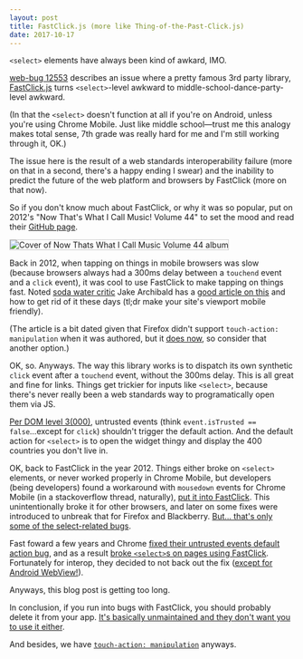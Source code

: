 ```yaml
---
layout: post
title: FastClick.js (more like Thing-of-the-Past-Click.js)
date: 2017-10-17
---
```


`<select>` elements have always been kind of awkard, IMO.

[web-bug 12553][bug] describes an issue where a pretty famous 3rd party library, [FastClick.js][fc] turns `<select>`-level awkward to middle-school-dance-party-level awkward.

(In that the `<select>` doesn't function at all if you're on Android, unless you're using Chrome Mobile. Just like middle school&mdash;trust me this analogy makes total sense, 7th grade was really hard for me and I'm still working through it, OK.)

The issue here is the result of a web standards interoperability failure (more on that in a second, there's a happy ending I swear) and the inability to predict the future of the web platform and browsers by FastClick (more on that now).

So if you don't know much about FastClick, or why it was so popular, put on 2012's "Now That's What I Call Music! Volume 44" to set the mood and read their [GitHub page][ghpage].

<img src="https://miketaylr.com/posts/assets/music.png" style="border: 1px solid #ccc;" alt="Cover of Now Thats What I Call Music Volume 44 album">

Back in 2012, when tapping on things in mobile browsers was slow (because browsers always had a 300ms delay between a `touchend` event and a `click` event), it was cool to use FastClick to make tapping on things fast. Noted [soda water critic][soda] Jake Archibald has a [good article on this][and] and how to get rid of it these days (tl;dr make your site's viewport mobile friendly).

(The article is a bit dated given that Firefox didn't support `touch-action: manipulation` when it was authored, but it [does now][mdn], so consider that another option.)

OK, so. Anyways. The way this library works is to dispatch its own synthetic `click` event after a `touchend` event, without the 300ms delay. This is all great and fine for links. Things get trickier for inputs like `<select>`, because there's never really been a web standards way to programatically open them via JS.

[Per DOM level 3(000)][dom], untrusted events (think `event.isTrusted == false`...except for `click`) shouldn't trigger the default action. And the default action for `<select>` is to open the widget thingy and display the 400 countries you don't live in.

OK, back to FastClick in the year 2012. Things either broke on `<select>` elements, or never worked properly in Chrome Mobile, but developers (being developers) found a workaround with `mousedown` events for Chrome Mobile (in a stackoverflow thread, naturally), [put it into FastClick][pr]. This unintentionally broke it for other browsers, and later on some fixes were introduced to unbreak that for Firefox and Blackberry. [But... that's only some of the select-related bugs][bugs].

Fast foward a few years and Chrome [fixed their untrusted events default action bug][fix], and as a result [broke `<select>`s on pages using FastClick][bustage]. Fortunately for interop, they decided to not back out the fix ([except for Android WebView!][wv]).

Anyways, this blog post is getting too long.

In conclusion, if you run into bugs with FastClick, you should probably delete it from your app. [It's basically unmaintained and they don't want you to use it either][readme].

And besides, we have [`touch-action: manipulation`][tam] anyways.



[bug]: https://webcompat.com/issues/12553
[fc]: https://labs.ft.com/fastclick/
[update]: https://github.com/ftlabs/fastclick/commit/4e409926198147f24a49c293923d2a2a047c3774
[and]: https://developers.google.com/web/updates/2013/12/300ms-tap-delay-gone-away
[mdn]: https://developer.mozilla.org/en-US/docs/Web/CSS/touch-action#Browser_compatibility
[dom]: https://www.w3.org/TR/DOM-Level-3-Events/#trusted-events
[fix]: https://bugs.chromium.org/p/chromium/issues/detail?id=520519
[bustage]: https://bugs.chromium.org/p/chromium/issues/detail?id=642698
[wv]: https://cs.chromium.org/chromium/src/third_party/WebKit/Source/core/dom/events/EventDispatcher.cpp?q=wideViewportQuirkEnabled&sq=package:chromium&dr=C&l=303
[pr]: https://github.com/ftlabs/fastclick/pull/163/files
[bugs]: https://github.com/ftlabs/fastclick/search?q=select&type=Issues&utf8=%E2%9C%93
[readme]: https://github.com/ftlabs/fastclick/commit/d4107a4e8aa1698bb5f234b4e685d7f717c4e818
[tam]: https://developer.mozilla.org/en-US/docs/Web/CSS/touch-action#manipulation
[ghpage]: https://labs.ft.com/fastclick/
[soda]: https://twitter.com/ChromiumDev/status/912347493165420544
